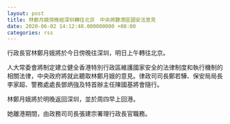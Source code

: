 ```yaml
---
layout: post
title: 林鄭月娥傍晚經深圳轉往北京　中央將聽港區國安法意見
date: 2020-06-02 14:12:48.000000000 +08:00
categories: rss
---
```


行政長官林鄭月娥將於今日傍晚往深圳，明日上午轉往北京。

人大常委會將制定建立健全香港特別行政區維護國家安全的法律制度和執行機制的相關法律，中央政府將就此聽取林鄭月娥的意見。律政司司長鄭若驊、保安局局長李家超、警務處處長鄧炳強及特首辦主任陳國基將會隨行。
 
林鄭月娥將於明晚返回深圳，並於周四早上回港。

她離港期間，由政務司司長張建宗署理行政長官職務。

